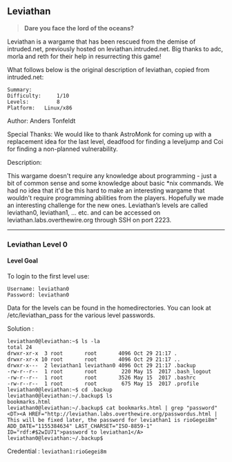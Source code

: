 
## Leviathan

> **Dare you face the lord of the oceans?**

Leviathan is a wargame that has been rescued from the demise of intruded.net, previously hosted on leviathan.intruded.net. Big thanks to adc, morla and reth for their help in resurrecting this game!


What follows below is the original description of leviathan, copied from intruded.net:

```
Summary:
Difficulty:     1/10
Levels:         8
Platform:   Linux/x86
```

Author:
Anders Tonfeldt

Special Thanks:
We would like to thank AstroMonk for coming up with a replacement idea for the last level,
deadfood for finding a leveljump and Coi for finding a non-planned vulnerability.

Description:

This wargame doesn't require any knowledge about programming - just a bit of common
sense and some knowledge about basic *nix commands. We had no idea that it'd be this
hard to make an interesting wargame that wouldn't require programming abilities from 
the players. Hopefully we made an interesting challenge for the new ones.
Leviathan’s levels are called leviathan0, leviathan1, … etc. and can be accessed on leviathan.labs.overthewire.org through SSH on port 2223.

---



### Leviathan Level 0

#### Level Goal

To login to the first level use:
```
Username: leviathan0
Password: leviathan0
```

Data for the levels can be found in the homedirectories. You can look at /etc/leviathan_pass for the various level passwords.

Solution :


```
leviathan0@leviathan:~$ ls -la
total 24
drwxr-xr-x  3 root       root       4096 Oct 29 21:17 .
drwxr-xr-x 10 root       root       4096 Oct 29 21:17 ..
drwxr-x---  2 leviathan1 leviathan0 4096 Oct 29 21:17 .backup
-rw-r--r--  1 root       root        220 May 15  2017 .bash_logout
-rw-r--r--  1 root       root       3526 May 15  2017 .bashrc
-rw-r--r--  1 root       root        675 May 15  2017 .profile
leviathan0@leviathan:~$ cd .backup
leviathan0@leviathan:~/.backup$ ls
bookmarks.html
leviathan0@leviathan:~/.backup$ cat bookmarks.html | grep "password"
<DT><A HREF="http://leviathan.labs.overthewire.org/passwordus.html | This will be fixed later, the password for leviathan1 is rioGegei8m" ADD_DATE="1155384634" LAST_CHARSET="ISO-8859-1" ID="rdf:#$2wIU71">password to leviathan1</A>
leviathan0@leviathan:~/.backup$
```

Credential : `leviathan1:rioGegei8m`

